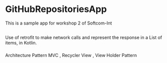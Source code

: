 # GitHubRepositoriesApp
This is a sample app for workshop 2 of Softcom-Int 

##
Use of retrofit to make network calls and represent the response in a List of items, in Kotlin.

###
Architecture Pattern MVC , Recycler View , View Holder Pattern 




